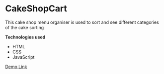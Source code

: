 # CakeShopCart
This cake shop menu organiser is used to sort and see different categories of the cake sorting 

**Technologies used**

- HTML
- CSS
- JavaScript



<a href="https://myworkspiya.github.io/CakeShopCart/">Demo Link</a>